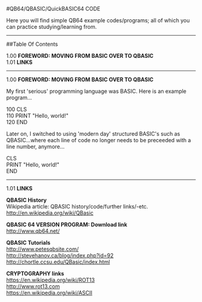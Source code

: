 #QB64/QBASIC/QuickBASIC64 CODE    

Here you will find simple QB64 example codes/programs; all of which you can practice studying/learning from.  

-----

##Table Of Contents

1.00 **FOREWORD: MOVING FROM BASIC OVER TO QBASIC**      
1.01 **LINKS**      

-----

1.00 **FOREWORD: MOVING FROM BASIC OVER TO QBASIC**    

My first 'serious' programming language was BASIC. Here is an example program...

100 CLS  
110 PRINT "Hello, world!"  
120 END

Later on, I switched to using 'modern day' structured BASIC's such as QBASIC...where each line of code no longer needs to be preceeded with a line number, anymore...

CLS  
PRINT "Hello, world!"  
END

-----

1.01 **LINKS**    

**QBASIC History**  
Wikipedia article: QBASIC history/code/further links/-etc.  
http://en.wikipedia.org/wiki/QBasic

**QBASIC 64 VERSION PROGRAM: Download link**      
http://www.qb64.net/  

**QBASIC Tutorials**      
http://www.petesqbsite.com/  
http://stevehanov.ca/blog/index.php?id=92  
http://chortle.ccsu.edu/QBasic/index.html  

**CRYPTOGRAPHY links**    
https://en.wikipedia.org/wiki/ROT13  
http://www.rot13.com  
https://en.wikipedia.org/wiki/ASCII  

